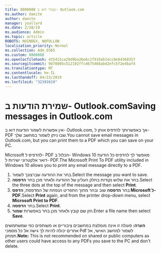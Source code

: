 ```yaml
---
title: 8000088 שמור דוא ב- Outlook.com
ms.author: daeite
author: daeite
manager: joallard
ms.date: 2/28/19
ms.audience: Admin
ms.topic: article
ROBOTS: NOINDEX, NOFOLLOW
localization_priority: Normal
ms.collection: Adm_O365
ms.custom: 8000088
ms.openlocfilehash: 435415ca29d9ba26e6c27919ab1dcc0e64368357
ms.sourcegitcommit: 9d78905c512192ffc4675468abd2efc5f2e4baf4
ms.translationtype: MT
ms.contentlocale: he-IL
ms.lasthandoff: 04/23/2019
ms.locfileid: "32391619"
---
```

# <a name="saving-messages-in-outlookcom"></a><span data-ttu-id="217cd-102">שמירת הודעות ב- Outlook.com</span><span class="sxs-lookup"><span data-stu-id="217cd-102">Saving messages in Outlook.com</span></span>

<span data-ttu-id="217cd-103">אין אפשרות לשמור הודעות דוא ב- Outlook.com, אך באפשרותך להדפיס אותן ל- PDF שבו ניתן לשמור במחשב שלך.</span><span class="sxs-lookup"><span data-stu-id="217cd-103">You cannot save email messages in Outlook.com, but you can print them to a PDF which you can save on your PC.</span></span>

<span data-ttu-id="217cd-104">Microsoft להדפיס ל- PDF הכלול ב- Windows 10 מאפשר לך להדפיס כל הודעת דואר אלקטרוני ישירות ל- PDF.</span><span class="sxs-lookup"><span data-stu-id="217cd-104">The Microsoft Print To PDF utility included in Windows 10 allows you to print any email message directly to a PDF.</span></span>

1. <span data-ttu-id="217cd-105">בחר את ההודעה שברצונך לשמור.</span><span class="sxs-lookup"><span data-stu-id="217cd-105">Select the message you want to save.</span></span>
2. <span data-ttu-id="217cd-106">בחר את שלוש נקודות בחלק העליון של ההודעה ולאחר מכן בחר **הדפסה**.</span><span class="sxs-lookup"><span data-stu-id="217cd-106">Select the three dots at the top of the message and then select **Print**.</span></span>
3. <span data-ttu-id="217cd-107">בחר **הדפסה** שוב ובחר מתוך התפריט הנפתח של המדפסת, **הדפס Microsoft ל- PDF**.</span><span class="sxs-lookup"><span data-stu-id="217cd-107">Select **Print** again, and from the printer drop-down menu, select **Microsoft Print to PDF**.</span></span>
4. <span data-ttu-id="217cd-108">בחר **הדפסה**.</span><span class="sxs-lookup"><span data-stu-id="217cd-108">Select **Print**.</span></span>
5. <span data-ttu-id="217cd-109">הזן שם קובץ ולאחר מכן בחר באפשרות **שמור**.</span><span class="sxs-lookup"><span data-stu-id="217cd-109">Enter a file name then select **Save**.</span></span>

<span data-ttu-id="217cd-110">**הערה:** פעולה זו אינה מומלצת במחשבים ציבוריים או משותפים כפי שמשתמשים אחרים יכולה להיות לך גישה אל כל מסמכי Pdf לשמור למחשב האישי, אל תמחק.</span><span class="sxs-lookup"><span data-stu-id="217cd-110">**Note:** This is not recommended on shared or public computers as other users could have access to any PDFs you save to the PC and don't delete.</span></span>